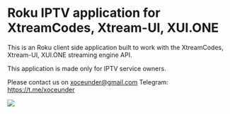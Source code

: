 # Roku IPTV application for XtreamCodes, Xtream-UI, XUI.ONE
This is an Roku client side application built to work with the XtreamCodes, Xtream-UI, XUI.ONE streaming engine API.

This application is made only for IPTV service owners.

Please contact us on xoceunder@gmail.com
Telegram: https://t.me/xoceunder

[![](https://github.com/user-attachments/assets/fab2f259-89a8-4847-b8b0-7e0bcf0fe274)](https://youtu.be/5pobn0796hw)
